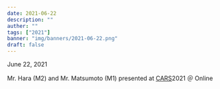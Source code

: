 ```yaml
---
date: 2021-06-22
description: ""
auther: ""
tags: ["2021"]
banner: "img/banners/2021-06-22.png"
draft: false
---
```


June 22, 2021​

Mr. Hara (M2) and Mr. Matsumoto (M1) presented at [CARS](https://www.cars-int.org/)2021 ＠ Online

<!--more-->